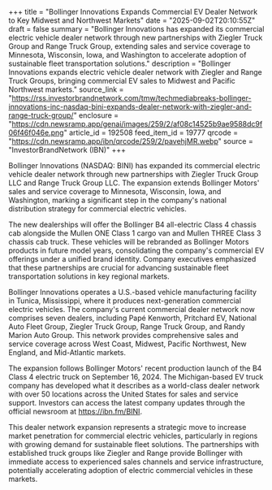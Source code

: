 +++
title = "Bollinger Innovations Expands Commercial EV Dealer Network to Key Midwest and Northwest Markets"
date = "2025-09-02T20:10:55Z"
draft = false
summary = "Bollinger Innovations has expanded its commercial electric vehicle dealer network through new partnerships with Ziegler Truck Group and Range Truck Group, extending sales and service coverage to Minnesota, Wisconsin, Iowa, and Washington to accelerate adoption of sustainable fleet transportation solutions."
description = "Bollinger Innovations expands electric vehicle dealer network with Ziegler and Range Truck Groups, bringing commercial EV sales to Midwest and Pacific Northwest markets."
source_link = "https://rss.investorbrandnetwork.com/tmw/techmediabreaks-bollinger-innovations-inc-nasdaq-bini-expands-dealer-network-with-ziegler-and-range-truck-group/"
enclosure = "https://cdn.newsramp.app/genai/images/259/2/af08c14525b9ae9588dc9f06f46f046e.png"
article_id = 192508
feed_item_id = 19777
qrcode = "https://cdn.newsramp.app/ibn/qrcode/259/2/pavehjMR.webp"
source = "InvestorBrandNetwork (IBN)"
+++

<p>Bollinger Innovations (NASDAQ: BINI) has expanded its commercial electric vehicle dealer network through new partnerships with Ziegler Truck Group LLC and Range Truck Group LLC. The expansion extends Bollinger Motors' sales and service coverage to Minnesota, Wisconsin, Iowa, and Washington, marking a significant step in the company's national distribution strategy for commercial electric vehicles.</p><p>The new dealerships will offer the Bollinger B4 all-electric Class 4 chassis cab alongside the Mullen ONE Class 1 cargo van and Mullen THREE Class 3 chassis cab truck. These vehicles will be rebranded as Bollinger Motors products in future model years, consolidating the company's commercial EV offerings under a unified brand identity. Company executives emphasized that these partnerships are crucial for advancing sustainable fleet transportation solutions in key regional markets.</p><p>Bollinger Innovations operates a U.S.-based vehicle manufacturing facility in Tunica, Mississippi, where it produces next-generation commercial electric vehicles. The company's current commercial dealer network now comprises seven dealers, including Papé Kenworth, Pritchard EV, National Auto Fleet Group, Ziegler Truck Group, Range Truck Group, and Randy Marion Auto Group. This network provides comprehensive sales and service coverage across West Coast, Midwest, Pacific Northwest, New England, and Mid-Atlantic markets.</p><p>The expansion follows Bollinger Motors' recent production launch of the B4 Class 4 electric truck on September 16, 2024. The Michigan-based EV truck company has developed what it describes as a world-class dealer network with over 50 locations across the United States for sales and service support. Investors can access the latest company updates through the official newsroom at <a href="https://ibn.fm/BINI" rel="nofollow" target="_blank">https://ibn.fm/BINI</a>.</p><p>This dealer network expansion represents a strategic move to increase market penetration for commercial electric vehicles, particularly in regions with growing demand for sustainable fleet solutions. The partnerships with established truck groups like Ziegler and Range provide Bollinger with immediate access to experienced sales channels and service infrastructure, potentially accelerating adoption of electric commercial vehicles in these markets.</p>